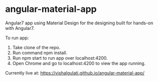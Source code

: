 # angular-material-app
Angular7 app using Material Design for the designing built for hands-on with Angular7.

To run app:

1. Take clone of the repo.
2. Run command npm install.
3. Run npm start to run app over localhost:4200.
4. Open Chrome and go to localhost:4200 to view the app running.

 Currently live at: https://vishalgulati.github.io/angular-material-app/
